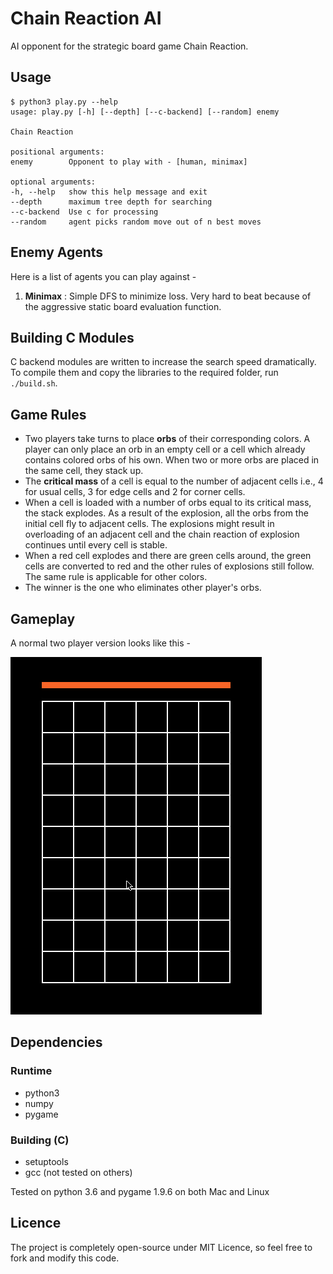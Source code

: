 # Chain Reaction AI
AI opponent for the strategic board game Chain Reaction.

## Usage
    $ python3 play.py --help
    usage: play.py [-h] [--depth] [--c-backend] [--random] enemy

    Chain Reaction

    positional arguments:
    enemy        Opponent to play with - [human, minimax]

    optional arguments:
    -h, --help   show this help message and exit
    --depth      maximum tree depth for searching
    --c-backend  Use c for processing
    --random     agent picks random move out of n best moves


## Enemy Agents
Here is a list of agents you can play against -
1. __Minimax__ : Simple DFS to minimize loss. Very hard to beat because of the aggressive static board evaluation function.


## Building C Modules
C backend modules are written to increase the search speed dramatically. To compile them and copy the libraries to the required folder, run `./build.sh`.


## Game Rules
* Two players take turns to place __orbs__ of their corresponding colors. A player can only place an orb in an empty cell or a cell which already contains colored orbs of his own. When two or more orbs are placed in the same cell, they stack up.
* The __critical mass__ of a cell is equal to the number of adjacent cells i.e., 4 for usual cells, 3 for edge cells and 2 for corner cells.
* When a cell is loaded with a number of orbs equal to its critical mass, the stack explodes. As a result of the explosion, all the orbs from the initial cell fly to adjacent cells. The explosions might result in overloading of an adjacent cell and the chain reaction of explosion continues until every cell is stable.
* When a red cell explodes and there are green cells around, the green cells are converted to red and the other rules of explosions still follow. The same rule is applicable for other colors.
* The winner is the one who eliminates other player's orbs.


## Gameplay
A normal two player version looks like this - 

![](images/two_player.gif)


## Dependencies
### Runtime
* python3
* numpy
* pygame

### Building (C)
* setuptools
* gcc (not tested on others)

Tested on python 3.6 and pygame 1.9.6 on both Mac and Linux

## Licence
The project is completely open-source under MIT Licence, so feel free to fork and modify this code. 
